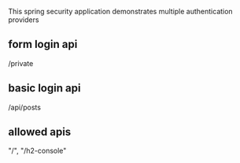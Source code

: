 This spring security application demonstrates multiple authentication providers

## form login api
/private

## basic login api
/api/posts

## allowed apis
"/", "/h2-console"